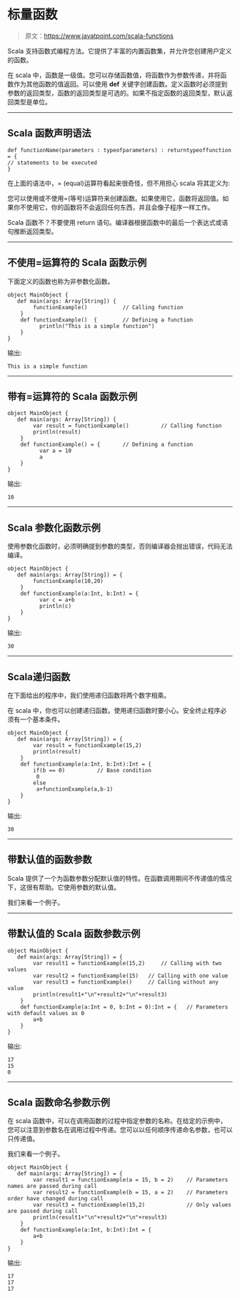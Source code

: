 # 标量函数

> 原文：<https://www.javatpoint.com/scala-functions>

Scala 支持函数式编程方法。它提供了丰富的内置函数集，并允许您创建用户定义的函数。

在 scala 中，函数是一级值。您可以存储函数值，将函数作为参数传递，并将函数作为其他函数的值返回。可以使用 **def** 关键字创建函数。定义函数时必须提到参数的返回类型，函数的返回类型是可选的。如果不指定函数的返回类型，默认返回类型是单位。

* * *

## Scala 函数声明语法

```
def functionName(parameters : typeofparameters) : returntypeoffunction = {
// statements to be executed
}

```

在上面的语法中，= (equal)运算符看起来很奇怪，但不用担心 scala 将其定义为:

您可以使用或不使用=(等号)运算符来创建函数。如果使用它，函数将返回值。如果你不使用它，你的函数将不会返回任何东西，并且会像子程序一样工作。

Scala 函数不？不要使用 return 语句。编译器根据函数中的最后一个表达式或语句推断返回类型。

* * *

## 不使用=运算符的 Scala 函数示例

下面定义的函数也称为非参数化函数。

```
object MainObject {
   def main(args: Array[String]) {
        functionExample() 			// Calling function
    }
    def functionExample()  {		// Defining a function
          println("This is a simple function")
    }
}

```

输出:

```
This is a simple function

```

* * *

## 带有=运算符的 Scala 函数示例

```
object MainObject {
   def main(args: Array[String]) {
        var result = functionExample() 			// Calling function
        println(result)
    }
    def functionExample() = {		// Defining a function
          var a = 10
          a
    }
}

```

输出:

```
10

```

* * *

## Scala 参数化函数示例

使用参数化函数时，必须明确提到参数的类型，否则编译器会抛出错误，代码无法编译。

```
object MainObject {
   def main(args: Array[String]) = {
        functionExample(10,20) 
    }
    def functionExample(a:Int, b:Int) = {
          var c = a+b
          println(c)
    }
}

```

输出:

```
30

```

* * *

## Scala递归函数

在下面给出的程序中，我们使用递归函数将两个数字相乘。

在 scala 中，你也可以创建递归函数。使用递归函数时要小心。安全终止程序必须有一个基本条件。

```
object MainObject {
   def main(args: Array[String]) = {
        var result = functionExample(15,2) 
        println(result)
    }
    def functionExample(a:Int, b:Int):Int = {
        if(b == 0)			// Base condition
         0
        else
         a+functionExample(a,b-1)
    }
}

```

输出:

```
30

```

* * *

## 带默认值的函数参数

Scala 提供了一个为函数参数分配默认值的特性。在函数调用期间不传递值的情况下，这很有帮助。它使用参数的默认值。

我们来看一个例子。

* * *

## 带默认值的 Scala 函数参数示例

```
object MainObject {
   def main(args: Array[String]) = {
        var result1 = functionExample(15,2) 	// Calling with two values
        var result2 = functionExample(15)	// Calling with one value
        var result3 = functionExample()		// Calling without any value
        println(result1+"\n"+result2+"\n"+result3)
    }
    def functionExample(a:Int = 0, b:Int = 0):Int = {	// Parameters with default values as 0
        a+b
    }
}

```

输出:

```
17
15
0

```

* * *

## Scala 函数命名参数示例

在 scala 函数中，可以在调用函数的过程中指定参数的名称。在给定的示例中，您可以注意到参数名在调用过程中传递。您可以以任何顺序传递命名参数，也可以只传递值。

我们来看一个例子。

```
object MainObject {
   def main(args: Array[String]) = {
        var result1 = functionExample(a = 15, b = 2)    // Parameters names are passed during call
        var result2 = functionExample(b = 15, a = 2)    // Parameters order have changed during call
        var result3 = functionExample(15,2)             // Only values are passed during call
        println(result1+"\n"+result2+"\n"+result3)
    }
    def functionExample(a:Int, b:Int):Int = {
        a+b
    }
}

```

输出:

```
17
17
17

```